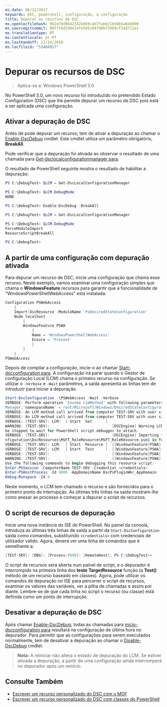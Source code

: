 ```yaml
---
ms.date: 06/12/2017
keywords: DSC, powershell, configuração, a configuração
title: Depurar os recursos de DSC
ms.openlocfilehash: 9b2e7dd9b42332b869c4d7fabb21bd4b5a6b8800
ms.sourcegitcommit: 00ff76d7d9414fe585c04740b739b9cf14d711e1
ms.translationtype: MT
ms.contentlocale: pt-PT
ms.lasthandoff: 12/14/2018
ms.locfileid: "53404917"
---
```

# <a name="debugging-dsc-resources"></a>Depurar os recursos de DSC

> Aplica-se a: Windows PowerShell 5.0

No PowerShell 5.0, um novo recurso foi introduzido no pretendido Estado Configuraiton (DSC) que lhe permite depurar um recurso de DSC pois está a ser aplicada uma configuração.

## <a name="enabling-dsc-debugging"></a>Ativar a depuração de DSC
Antes de pode depurar um recurso, tem de ativar a depuração ao chamar o [Enable-DscDebug](/powershell/module/PSDesiredStateConfiguration/Enable-DscDebug) cmdlet.
Este cmdlet utiliza um parâmetro obrigatório, **BreakAll**.

Pode verificar que a depuração foi ativada ao observar o resultado de uma chamada para [Get-dsclocalconfigurationmanager para](/powershell/module/PSDesiredStateConfiguration/Get-DscLocalConfigurationManager).

O resultado de PowerShell seguinte mostra o resultado de habilitar a depuração:


```powershell
PS C:\DebugTest> $LCM = Get-DscLocalConfigurationManager

PS C:\DebugTest> $LCM.DebugMode
NONE

PS C:\DebugTest> Enable-DscDebug -BreakAll

PS C:\DebugTest> $LCM = Get-DscLocalConfigurationManager

PS C:\DebugTest> $LCM.DebugMode
ForceModuleImport
ResourceScriptBreakAll

PS C:\DebugTest>
```


## <a name="starting-a-configuration-with-debug-enabled"></a>A partir de uma configuração com depuração ativada
Para depurar um recurso de DSC, inicie uma configuração que chama esse recurso.
Neste exemplo, vamos examinar uma configuração simples que chama o **WindowsFeature** recursos para garantir que a funcionalidade de "WindowsPowerShellWebAccess" está instalada:

```powershell
Configuration PSWebAccess
    {
    Import-DscResource -ModuleName 'PsDesiredStateConfiguration'
    Node localhost
        {
        WindowsFeature PSWA
            {
            Name = 'WindowsPowerShellWebAccess'
            Ensure = 'Present'
            }
        }
    }
PSWebAccess
```
Depois de compilar a configuração, inicie-o ao chamar [Start-dscconfiguration para](/powershell/module/psdesiredstateconfiguration/start-dscconfiguration).
A configuração irá parar quando o Gestor de configuração Local (LCM) chama o primeiro recurso na configuração.
Se utilizar o `-Verbose` e `-Wait` parâmetros, a saída apresenta as linhas tem de introduzir para iniciar a depuração.

```powershell
Start-DscConfiguration .\PSWebAccess -Wait -Verbose
VERBOSE: Perform operation 'Invoke CimMethod' with following parameters, ''methodName' = SendConfigurationApply,'className' = MSFT_DSCLocalConfiguration
Manager,'namespaceName' = root/Microsoft/Windows/DesiredStateConfiguration'.
VERBOSE: An LCM method call arrived from computer TEST-SRV with user sid S-1-5-21-2127521184-1604012920-1887927527-108583.
VERBOSE: An LCM method call arrived from computer TEST-SRV with user sid S-1-5-21-2127521184-1604012920-1887927527-108583.
VERBOSE: [TEST-SRV]: LCM:  [ Start  Set      ]
WARNING: [TEST-SRV]:                            [DSCEngine] Warning LCM is in Debug 'ResourceScriptBreakAll' mode.  Resource script processing will
be stopped to wait for PowerShell script debugger to attach.
VERBOSE: [TEST-SRV]:                            [DSCEngine] Importing the module C:\WINDOWS\system32\WindowsPowerShell\v1.0\Modules\PSDesiredStateCo
nfiguration\DscResources\MSFT_RoleResource\MSFT_RoleResource.psm1 in force mode.
VERBOSE: [TEST-SRV]: LCM:  [ Start  Resource ]  [[WindowsFeature]PSWA]
VERBOSE: [TEST-SRV]: LCM:  [ Start  Test     ]  [[WindowsFeature]PSWA]
VERBOSE: [TEST-SRV]:                            [[WindowsFeature]PSWA] Importing the module MSFT_RoleResource in force mode.
WARNING: [TEST-SRV]:                            [[WindowsFeature]PSWA] Resource is waiting for PowerShell script debugger to attach.
Use the following commands to begin debugging this resource script:
Enter-PSSession -ComputerName TEST-SRV -Credential <credentials>
Enter-PSHostProcess -Id 9000 -AppDomainName DscPsPluginWkr_AppDomain
Debug-Runspace -Id 9
```
Neste momento, o LCM tem chamado o recurso e são fornecidos para o primeiro ponto de interrupção.
As últimas três linhas na saída mostram-lhe como anexar ao processo e começar a depurar o script de recursos.

## <a name="debugging-the-resource-script"></a>O script de recursos de depuração

Inicie uma nova instância do ISE do PowerShell.
No painel da consola, introduza as últimas três linhas de saída a partir da `Start-DscConfiguration` saída como comandos, substituindo `<credentials>` com credenciais de utilizador válido.
Agora, deverá ver uma linha de comandos que é semelhante a:

```powershell
[TEST-SRV]: [DBG]: [Process:9000]: [RemoteHost]: PS C:\DebugTest>>
```

O script de recursos será aberta num painel de script, e o depurador é interrompido na primeira linha dos **teste TargetResource** função (a **Test()** método de um recurso baseado em classes).
Agora, pode utilizar os comandos de depuração no ISE para percorrer o script de recursos, examinar os valores das variáveis, ver a pilha de chamadas e assim por diante. Lembre-se de que cada linha no script o recurso (ou classe) está definida como um ponto de interrupção.

## <a name="disabling-dsc-debugging"></a>Desativar a depuração de DSC

Após chamar [Enable-DscDebug](/powershell/module/PSDesiredStateConfiguration/Enable-DscDebug), todas as chamadas para [início-dscconfiguration para](/powershell/module/psdesiredstateconfiguration/start-dscconfiguration) resultará na configuração de última hora no depurador. Para permitir que as configurações para serem executados normalmente, tem de desativar a depuração ao chamar o [Disable-DscDebug](/powershell/module/PSDesiredStateConfiguration/Disable-DscDebug) cmdlet.

>**Nota:** A reiniciar não altera o estado de depuração do LCM. Se estiver ativada a depuração, a partir de uma configuração ainda interromperá no depurador após um reinício.

## <a name="see-also"></a>Consulte Também

- [Escrever um recurso personalizado do DSC com o MOF](../resources/authoringResourceMOF.md)
- [Escrever um recurso personalizado do DSC com classes do PowerShell](../resources/authoringResourceClass.md)
